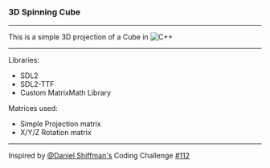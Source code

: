 ### 3D Spinning Cube

---

This is a simple 3D projection of a Cube in ![C++](https://img.shields.io/badge/c++-%2300599C.svg?style=for-the-badge&logo=c%2B%2B&logoColor=white)

---

Libraries:

- SDL2
- SDL2-TTF
- Custom MatrixMath Library

Matrices used:

- Simple Projection matrix
- X/Y/Z Rotation matrix

---

Inspired by [@Daniel Shiffman's](https://shiffman.net/) Coding Challenge [#112](https://www.youtube.com/watch?v=p4Iz0XJY-Qk)

